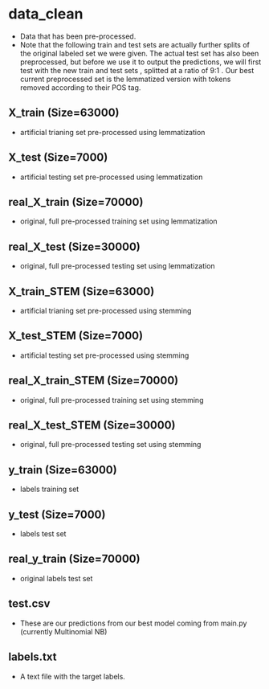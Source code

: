 # data_clean 
- Data that has been pre-processed. 
- Note that the following train and test sets are actually further splits of the original labeled set we were given. 
The actual test set has also been preprocessed, but before we use it to output the predictions, we will first test with 
the new train and test sets , splitted at a ratio of 9:1 . Our best current preprocessed set is the lemmatized version with tokens removed according to their POS tag. 

## X_train (Size=63000)
- artificial trianing set pre-processed using lemmatization 

## X_test (Size=7000) 
- artificial testing set pre-processed using lemmatization 

## real_X_train (Size=70000) 
- original, full pre-processed training set using lemmatization 

## real_X_test (Size=30000) 
- original, full pre-processed testing set using lemmatization  


## X_train_STEM (Size=63000)
- artificial trianing set pre-processed using stemming 

## X_test_STEM (Size=7000) 
- artificial testing set pre-processed using stemming

## real_X_train_STEM (Size=70000) 
- original, full pre-processed training set using stemming

## real_X_test_STEM (Size=30000) 
- original, full pre-processed testing set using stemming


## y_train (Size=63000) 
- labels training set 

## y_test (Size=7000) 
- labels test set 

## real_y_train (Size=70000) 
- original labels test set 


## test.csv 
- These are our predictions from our best model coming from main.py (currently Multinomial NB) 

## labels.txt 
- A text file with the target labels.

